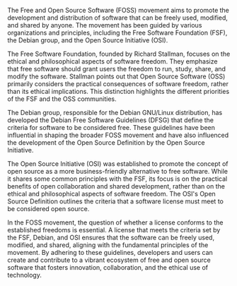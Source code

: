 The Free and Open Source Software (FOSS) movement aims to promote the development and distribution of software that can be freely used, modified, and shared by anyone. The movement has been guided by various organizations and principles, including the Free Software Foundation (FSF), the Debian group, and the Open Source Initiative (OSI).

The Free Software Foundation, founded by Richard Stallman, focuses on the ethical and philosophical aspects of software freedom. They emphasize that free software should grant users the freedom to run, study, share, and modify the software. Stallman points out that Open Source Software (OSS) primarily considers the practical consequences of software freedom, rather than its ethical implications. This distinction highlights the different priorities of the FSF and the OSS communities.

The Debian group, responsible for the Debian GNU/Linux distribution, has developed the Debian Free Software Guidelines (DFSG) that define the criteria for software to be considered free. These guidelines have been influential in shaping the broader FOSS movement and have also influenced the development of the Open Source Definition by the Open Source Initiative.

The Open Source Initiative (OSI) was established to promote the concept of open source as a more business-friendly alternative to free software. While it shares some common principles with the FSF, its focus is on the practical benefits of open collaboration and shared development, rather than on the ethical and philosophical aspects of software freedom. The OSI's Open Source Definition outlines the criteria that a software license must meet to be considered open source.

In the FOSS movement, the question of whether a license conforms to the established freedoms is essential. A license that meets the criteria set by the FSF, Debian, and OSI ensures that the software can be freely used, modified, and shared, aligning with the fundamental principles of the movement. By adhering to these guidelines, developers and users can create and contribute to a vibrant ecosystem of free and open source software that fosters innovation, collaboration, and the ethical use of technology.
